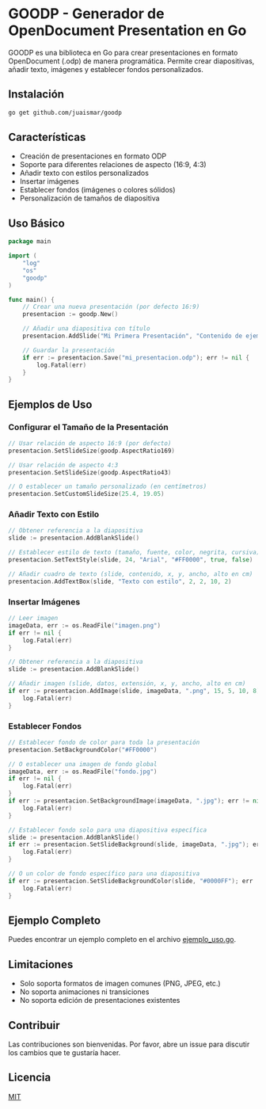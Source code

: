 # GOODP - Generador de OpenDocument Presentation en Go

GOODP es una biblioteca en Go para crear presentaciones en formato OpenDocument (.odp) de manera programática. Permite crear diapositivas, añadir texto, imágenes y establecer fondos personalizados.

## Instalación

```bash
go get github.com/juaismar/goodp
```

## Características

- Creación de presentaciones en formato ODP
- Soporte para diferentes relaciones de aspecto (16:9, 4:3)
- Añadir texto con estilos personalizados
- Insertar imágenes
- Establecer fondos (imágenes o colores sólidos)
- Personalización de tamaños de diapositiva

## Uso Básico

```go
package main

import (
    "log"
    "os"
    "goodp"
)

func main() {
    // Crear una nueva presentación (por defecto 16:9)
    presentacion := goodp.New()

    // Añadir una diapositiva con título
    presentacion.AddSlide("Mi Primera Presentación", "Contenido de ejemplo")

    // Guardar la presentación
    if err := presentacion.Save("mi_presentacion.odp"); err != nil {
        log.Fatal(err)
    }
}
```

## Ejemplos de Uso

### Configurar el Tamaño de la Presentación

```go
// Usar relación de aspecto 16:9 (por defecto)
presentacion.SetSlideSize(goodp.AspectRatio169)

// Usar relación de aspecto 4:3
presentacion.SetSlideSize(goodp.AspectRatio43)

// O establecer un tamaño personalizado (en centímetros)
presentacion.SetCustomSlideSize(25.4, 19.05)
```

### Añadir Texto con Estilo

```go
// Obtener referencia a la diapositiva
slide := presentacion.AddBlankSlide()

// Establecer estilo de texto (tamaño, fuente, color, negrita, cursiva)
presentacion.SetTextStyle(slide, 24, "Arial", "#FF0000", true, false)

// Añadir cuadro de texto (slide, contenido, x, y, ancho, alto en cm)
presentacion.AddTextBox(slide, "Texto con estilo", 2, 2, 10, 2)
```

### Insertar Imágenes

```go
// Leer imagen
imageData, err := os.ReadFile("imagen.png")
if err != nil {
    log.Fatal(err)
}

// Obtener referencia a la diapositiva
slide := presentacion.AddBlankSlide()

// Añadir imagen (slide, datos, extensión, x, y, ancho, alto en cm)
if err := presentacion.AddImage(slide, imageData, ".png", 15, 5, 10, 8); err != nil {
    log.Fatal(err)
}
```

### Establecer Fondos

```go
// Establecer fondo de color para toda la presentación
presentacion.SetBackgroundColor("#FF0000")

// O establecer una imagen de fondo global
imageData, err := os.ReadFile("fondo.jpg")
if err != nil {
    log.Fatal(err)
}
if err := presentacion.SetBackgroundImage(imageData, ".jpg"); err != nil {
    log.Fatal(err)
}

// Establecer fondo solo para una diapositiva específica
slide := presentacion.AddBlankSlide()
if err := presentacion.SetSlideBackground(slide, imageData, ".jpg"); err != nil {
    log.Fatal(err)
}

// O un color de fondo específico para una diapositiva
if err := presentacion.SetSlideBackgroundColor(slide, "#0000FF"); err != nil {
    log.Fatal(err)
}
```

## Ejemplo Completo

Puedes encontrar un ejemplo completo en el archivo [ejemplo_uso.go](example/ejemplo_uso.go).

## Limitaciones

- Solo soporta formatos de imagen comunes (PNG, JPEG, etc.)
- No soporta animaciones ni transiciones
- No soporta edición de presentaciones existentes

## Contribuir

Las contribuciones son bienvenidas. Por favor, abre un issue para discutir los cambios que te gustaría hacer.

## Licencia

[MIT](LICENSE)